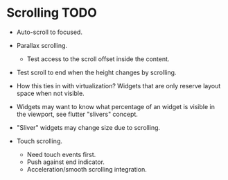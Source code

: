 # Scrolling TODO

* Auto-scroll to focused.

* Parallax scrolling.
    - Test access to the scroll offset inside the content.

* Test scroll to end when the height changes by scrolling.
* How this ties in with virtualization? Widgets that are only reserve layout space when not visible.

* Widgets may want to know what percentage of an widget is visible in the viewport, see flutter "slivers" concept.
* "Sliver" widgets may change size due to scrolling.

* Touch scrolling.
    - Need touch events first.
    - Push against end indicator.
    - Acceleration/smooth scrolling integration.
